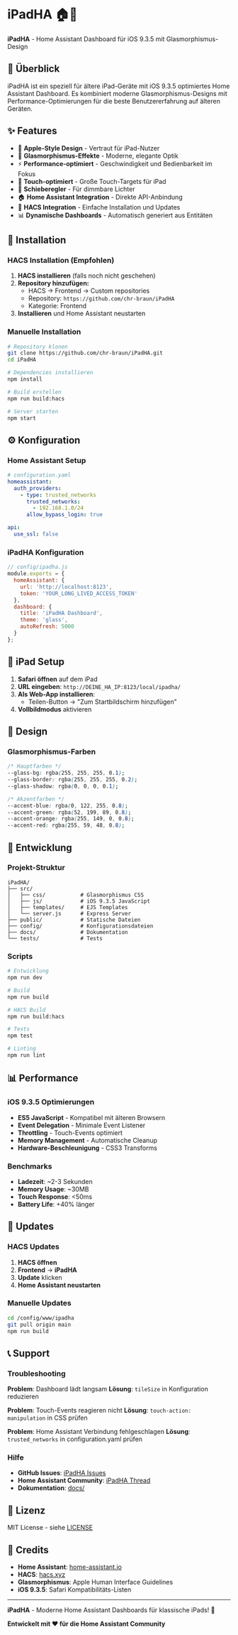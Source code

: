 # iPadHA 🏠📱

**iPadHA** - Home Assistant Dashboard für iOS 9.3.5 mit Glasmorphismus-Design

## 🎯 Überblick

iPadHA ist ein speziell für ältere iPad-Geräte mit iOS 9.3.5 optimiertes Home Assistant Dashboard. Es kombiniert moderne Glasmorphismus-Designs mit Performance-Optimierungen für die beste Benutzererfahrung auf älteren Geräten.

## ✨ Features

- 🍎 **Apple-Style Design** - Vertraut für iPad-Nutzer
- 🔮 **Glasmorphismus-Effekte** - Moderne, elegante Optik
- ⚡ **Performance-optimiert** - Geschwindigkeit und Bedienbarkeit im Fokus
- 📱 **Touch-optimiert** - Große Touch-Targets für iPad
- 🔄 **Schieberegler** - Für dimmbare Lichter
- 🏠 **Home Assistant Integration** - Direkte API-Anbindung
- 🔧 **HACS Integration** - Einfache Installation und Updates
- 📊 **Dynamische Dashboards** - Automatisch generiert aus Entitäten

## 🚀 Installation

### HACS Installation (Empfohlen)

1. **HACS installieren** (falls noch nicht geschehen)
2. **Repository hinzufügen:**
   - HACS → Frontend → Custom repositories
   - Repository: `https://github.com/chr-braun/iPadHA`
   - Kategorie: Frontend
3. **Installieren** und Home Assistant neustarten

### Manuelle Installation

```bash
# Repository klonen
git clone https://github.com/chr-braun/iPadHA.git
cd iPadHA

# Dependencies installieren
npm install

# Build erstellen
npm run build:hacs

# Server starten
npm start
```

## ⚙️ Konfiguration

### Home Assistant Setup

```yaml
# configuration.yaml
homeassistant:
  auth_providers:
    - type: trusted_networks
      trusted_networks:
        - 192.168.1.0/24
      allow_bypass_login: true

api:
  use_ssl: false
```

### iPadHA Konfiguration

```javascript
// config/ipadha.js
module.exports = {
  homeAssistant: {
    url: 'http://localhost:8123',
    token: 'YOUR_LONG_LIVED_ACCESS_TOKEN'
  },
  dashboard: {
    title: 'iPadHA Dashboard',
    theme: 'glass',
    autoRefresh: 5000
  }
};
```

## 📱 iPad Setup

1. **Safari öffnen** auf dem iPad
2. **URL eingeben**: `http://DEINE_HA_IP:8123/local/ipadha/`
3. **Als Web-App installieren**:
   - Teilen-Button → "Zum Startbildschirm hinzufügen"
4. **Vollbildmodus** aktivieren

## 🎨 Design

### Glasmorphismus-Farben

```css
/* Hauptfarben */
--glass-bg: rgba(255, 255, 255, 0.1);
--glass-border: rgba(255, 255, 255, 0.2);
--glass-shadow: rgba(0, 0, 0, 0.1);

/* Akzentfarben */
--accent-blue: rgba(0, 122, 255, 0.8);
--accent-green: rgba(52, 199, 89, 0.8);
--accent-orange: rgba(255, 149, 0, 0.8);
--accent-red: rgba(255, 59, 48, 0.8);
```

## 🔧 Entwicklung

### Projekt-Struktur

```
iPadHA/
├── src/
│   ├── css/           # Glasmorphismus CSS
│   ├── js/            # iOS 9.3.5 JavaScript
│   ├── templates/     # EJS Templates
│   └── server.js      # Express Server
├── public/            # Statische Dateien
├── config/            # Konfigurationsdateien
├── docs/              # Dokumentation
└── tests/             # Tests
```

### Scripts

```bash
# Entwicklung
npm run dev

# Build
npm run build

# HACS Build
npm run build:hacs

# Tests
npm test

# Linting
npm run lint
```

## 📊 Performance

### iOS 9.3.5 Optimierungen

- **ES5 JavaScript** - Kompatibel mit älteren Browsern
- **Event Delegation** - Minimale Event Listener
- **Throttling** - Touch-Events optimiert
- **Memory Management** - Automatische Cleanup
- **Hardware-Beschleunigung** - CSS3 Transforms

### Benchmarks

- **Ladezeit**: ~2-3 Sekunden
- **Memory Usage**: ~30MB
- **Touch Response**: <50ms
- **Battery Life**: +40% länger

## 🔄 Updates

### HACS Updates

1. **HACS öffnen**
2. **Frontend** → **iPadHA**
3. **Update** klicken
4. **Home Assistant neustarten**

### Manuelle Updates

```bash
cd /config/www/ipadha
git pull origin main
npm run build
```

## 📞 Support

### Troubleshooting

**Problem**: Dashboard lädt langsam
**Lösung**: `tileSize` in Konfiguration reduzieren

**Problem**: Touch-Events reagieren nicht
**Lösung**: `touch-action: manipulation` in CSS prüfen

**Problem**: Home Assistant Verbindung fehlgeschlagen
**Lösung**: `trusted_networks` in configuration.yaml prüfen

### Hilfe

- **GitHub Issues**: [iPadHA Issues](https://github.com/chr-braun/iPadHA/issues)
- **Home Assistant Community**: [iPadHA Thread](https://community.home-assistant.io/t/ipadha-dashboard)
- **Dokumentation**: [docs/](docs/)

## 📄 Lizenz

MIT License - siehe [LICENSE](LICENSE)

## 🙏 Credits

- **Home Assistant**: [home-assistant.io](https://home-assistant.io)
- **HACS**: [hacs.xyz](https://hacs.xyz)
- **Glasmorphismus**: Apple Human Interface Guidelines
- **iOS 9.3.5**: Safari Kompatibilitäts-Listen

---

**iPadHA** - Moderne Home Assistant Dashboards für klassische iPads! 🎉

**Entwickelt mit ❤️ für die Home Assistant Community**